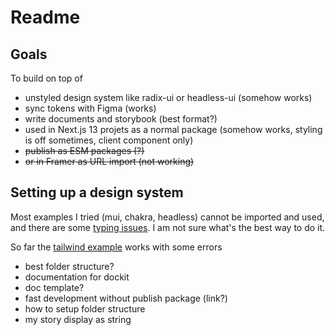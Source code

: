 # Readme

## Goals

To build on top of

- unstyled design system like radix-ui or headless-ui (somehow works)
- sync tokens with Figma (works)
- write documents and storybook (best format?)
- used in Next.js 13 projets as a normal package (somehow works, styling is off sometimes, client component only)
- ~~publish as ESM packages (?)~~
- ~~or in Framer as URL import (not working)~~

## Setting up a design system

Most examples I tried (mui, chakra, headless) cannot be imported and used, and there are some [typing issues](https://studio.backlight.dev/edit/bfzeo1pWt4DALHCDRGhV/listbox/src/listbox.tsx?p=doc). I am not sure what's the best way to do it.

So far the [tailwind example](https://studio.backlight.dev/edit/bfzeo1pWt4DALHCDRGhV/menu/?p=doc) works with some errors

- best folder structure?
- documentation for dockit
- doc template?
- fast development without publish package (link?)
- how to setup folder structure
- my story display as string
